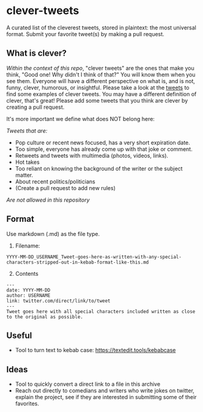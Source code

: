 # clever-tweets
A curated list of the cleverest tweets, stored in plaintext: the most universal format. Submit your favorite tweet(s) by making a pull request.

## What is clever?

*Within the context of this repo*, "clever tweets" are the ones that make you think, "Good one! Why didn't I think of that?" You will know them when you see them. Everyone will have a different perspective on what is, and is not, funny, clever, humorous, or insightful. Please take a look at the [tweets](./tweets/) to find some examples of clever tweets. You may have a different definition of clever, that's great! Please add some tweets that you think are clever by creating a pull request.

It's more important we define what does NOT belong here:

*Tweets that are:*
- Pop culture or recent news focused, has a very short expiration date.
- Too simple, everyone has already come up with that joke or comment.
- Retweets and tweets with multimedia (photos, videos, links). 
- Hot takes
- Too reliant on knowing the background of the writer or the subject matter. 
- About recent politics/politicians
- (Create a pull request to add new rules)


*Are not allowed in this repository*


## Format

Use markdown (.md) as the file type.

1. Filename: 

```
YYYY-MM-DD_USERNAME_Tweet-goes-here-as-written-with-any-special-characters-stripped-out-in-kebab-format-like-this.md
```


2. Contents

```
---
date: YYYY-MM-DD
author: USERNAME
link: twitter.com/direct/link/to/tweet
---
Tweet goes here with all special characters included written as close to the original as possible. 
```

## Useful
- Tool to turn text to kebab case: https://textedit.tools/kebabcase

## Ideas
- Tool to quickly convert a direct link to a file in this archive
- Reach out directly to comedians and writers who write jokes on twitter, explain the project, see if they are interested in submitting some of their favorites. 
